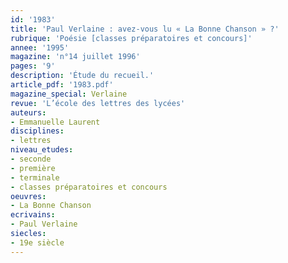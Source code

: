 ```yaml
---
id: '1983'
title: 'Paul Verlaine : avez-vous lu « La Bonne Chanson » ?'
rubrique: 'Poésie [classes préparatoires et concours]'
annee: '1995'
magazine: 'n°14 juillet 1996'
pages: '9'
description: 'Étude du recueil.'
article_pdf: '1983.pdf'
magazine_special: Verlaine
revue: 'L’école des lettres des lycées'
auteurs:
- Emmanuelle Laurent
disciplines:
- lettres
niveau_etudes:
- seconde
- première
- terminale
- classes préparatoires et concours
oeuvres:
- La Bonne Chanson
ecrivains:
- Paul Verlaine
siecles:
- 19e siècle
---
```

